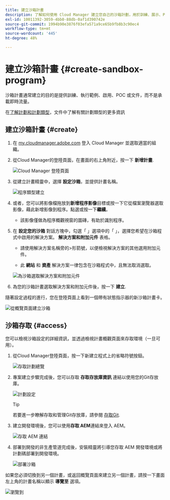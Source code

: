 ```yaml
---
title: 建立沙箱計畫
description: 了解如何使用 Cloud Manager 建立您自己的沙箱計劃，用於訓練、展示、POC 或其他非生產目的。
exl-id: 10011392-3059-4bb0-88db-0af1d390742e
source-git-commit: 1994b90e3876f03efa571a9ce65b9fb8b3c90ec4
workflow-type: tm+mt
source-wordcount: '445'
ht-degree: 48%

---
```


# 建立沙箱計畫 {#create-sandbox-program}

沙箱計畫通常建立的目的是提供訓練、執行範例、啟用、POC 或文件，而不是承載即時流量。

在[了解計劃和計劃類型](program-types.md)，文件中了解有關計劃類型的更多資訊

## 建立沙箱計畫 {#create}

1. 在 [my.cloudmanager.adobe.com](https://my.cloudmanager.adobe.com/) 登入 Cloud Manager 並選取適當的組織。

1. 從Cloud Manager的登陸頁面，在畫面的右上角附近，按一下 **新增計畫**.

   ![Cloud Manager 登陸頁面](assets/cloud-manager-my-programs.png)

1. 從建立計畫精靈中，選擇 **設定沙箱**，並提供計畫名稱。

   ![程序類型建立](assets/create-sandbox.png)

1. 或者，您可以將影像檔拖放到&#x200B;**新增程序影像**&#x200B;目標或按一下它從檔案瀏覽器選取影像，藉此新增影像到程序。點選或按一下&#x200B;**繼續**。

   * 該影像僅做為程序概觀視窗的圖磚，有助於識別程序。

1. 在 **設定您的沙箱** 對話方塊中，勾選「 」選項中的「 」，選擇您希望在沙箱程式中啟用的解決方案。 **解決方案和附加元件** 表格。

   * 請使用解決方案名稱旁的>形箭號，以便檢視解決方案的其他選用附加元件。

   * 此 **網站** 和 **資產** 解決方案一律包含在沙箱程式中，且無法取消選取。

   ![為沙箱選取解決方案和附加元件](assets/sandbox-solutions-add-ons.png)

1. 為您的沙箱計畫選取解決方案和附加元件後，按一下 **建立**.

隨著設定過程的進行，您在登陸頁面上看到一個帶有狀態指示器的新沙箱計畫卡。

![從概覽頁面建立沙箱](assets/sandbox-setup.png)

## 沙箱存取 {#access}

您可以檢視沙箱設定的詳細資訊，並透過檢視計畫概觀頁面來存取環境（一旦可用）。

1. 從Cloud Manager登陸頁面，按一下新建立程式上的省略符號按鈕。

   ![存取計劃總覽](assets/program-overview-sandbox.png)

1. 專案建立步驟完成後，您可以存取 **存取存放庫資訊** 連結以使用您的Git存放庫。

   ![計劃設定](assets/create-program4.png)

   >[!TIP]
   >
   >若要進一步瞭解存取和管理Git存放庫，請參閱 [存取Git](/help/implementing/cloud-manager/managing-code/accessing-repos.md).

1. 建立開發環境後，您可以使用&#x200B;**存取 AEM**&#x200B;連結來登入 AEM。

   ![存取 AEM 連結](assets/create-program-5.png)

1. 部署到開發的非生產管道完成後，安裝精靈將引導您存取 AEM 開發環境或將計劃碼部署到開發環境。

   ![部署沙箱](assets/create-program-setup-deploy.png)

如果您必須切換到另一個計畫，或返回概覽頁面來建立另一個計畫，請按一下畫面左上角的計畫名稱以顯示 **導覽至** 選項。

![瀏覽到](assets/create-program-a1.png)
